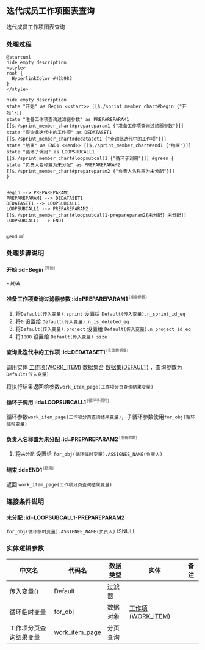 ## 迭代成员工作项图表查询 <!-- {docsify-ignore-all} -->

   迭代成员工作项图表查询

### 处理过程

```plantuml
@startuml
hide empty description
<style>
root {
  HyperlinkColor #42b983
}
</style>

hide empty description
state "开始" as Begin <<start>> [[$./sprint_member_chart#begin {"开始"}]]
state "准备工作项查询过滤器参数" as PREPAREPARAM1  [[$./sprint_member_chart#prepareparam1 {"准备工作项查询过滤器参数"}]]
state "查询此迭代中的工作项" as DEDATASET1  [[$./sprint_member_chart#dedataset1 {"查询此迭代中的工作项"}]]
state "结束" as END1 <<end>> [[$./sprint_member_chart#end1 {"结束"}]]
state "循环子调用" as LOOPSUBCALL1  [[$./sprint_member_chart#loopsubcall1 {"循环子调用"}]] #green {
state "负责人名称置为未分配" as PREPAREPARAM2  [[$./sprint_member_chart#prepareparam2 {"负责人名称置为未分配"}]]
}


Begin --> PREPAREPARAM1
PREPAREPARAM1 --> DEDATASET1
DEDATASET1 --> LOOPSUBCALL1
LOOPSUBCALL1 --> PREPAREPARAM2 : [[$./sprint_member_chart#loopsubcall1-prepareparam2{未分配} 未分配]]
LOOPSUBCALL1 --> END1


@enduml
```


### 处理步骤说明

#### 开始 :id=Begin<sup class="footnote-symbol"> <font color=gray size=1>[开始]</font></sup>



*- N/A*
#### 准备工作项查询过滤器参数 :id=PREPAREPARAM1<sup class="footnote-symbol"> <font color=gray size=1>[准备参数]</font></sup>



1. 将`Default(传入变量).sprint` 设置给  `Default(传入变量).n_sprint_id_eq`
2. 将`0` 设置给  `Default(传入变量).n_is_deleted_eq`
3. 将`Default(传入变量).project` 设置给  `Default(传入变量).n_project_id_eq`
4. 将`1000` 设置给  `Default(传入变量).size`

#### 查询此迭代中的工作项 :id=DEDATASET1<sup class="footnote-symbol"> <font color=gray size=1>[实体数据集]</font></sup>



调用实体 [工作项(WORK_ITEM)](module/ProjMgmt/work_item.md) 数据集合 [数据集(DEFAULT)](module/ProjMgmt/work_item#数据集合) ，查询参数为`Default(传入变量)`

将执行结果返回给参数`work_item_page(工作项分页查询结果变量)`

#### 循环子调用 :id=LOOPSUBCALL1<sup class="footnote-symbol"> <font color=gray size=1>[循环子调用]</font></sup>



循环参数`work_item_page(工作项分页查询结果变量)`，子循环参数使用`for_obj(循环临时变量)`
#### 负责人名称置为未分配 :id=PREPAREPARAM2<sup class="footnote-symbol"> <font color=gray size=1>[准备参数]</font></sup>



1. 将`未分配` 设置给  `for_obj(循环临时变量).ASSIGNEE_NAME(负责人)`

#### 结束 :id=END1<sup class="footnote-symbol"> <font color=gray size=1>[结束]</font></sup>



返回 `work_item_page(工作项分页查询结果变量)`


### 连接条件说明
#### 未分配 :id=LOOPSUBCALL1-PREPAREPARAM2

`for_obj(循环临时变量).ASSIGNEE_NAME(负责人)` ISNULL


### 实体逻辑参数

|    中文名   |    代码名    |  数据类型    |  实体   |备注 |
| --------| --------| -------- | -------- | --------   |
|传入变量(<i class="fa fa-check"/></i>)|Default|过滤器|||
|循环临时变量|for_obj|数据对象|[工作项(WORK_ITEM)](module/ProjMgmt/work_item.md)||
|工作项分页查询结果变量|work_item_page|分页查询|||
